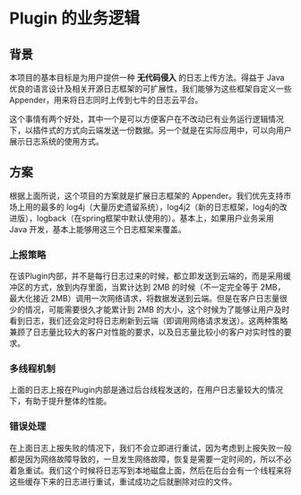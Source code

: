 # Plugin 的业务逻辑

## 背景

本项目的基本目标是为用户提供一种 **无代码侵入** 的日志上传方法。得益于 Java 优良的语言设计及相关开源日志框架的可扩展性，我们能够为这些框架自定义一些 Appender，用来将日志同时上传到七牛的日志云平台。

这个事情有两个好处，其中一个是可以方便客户在不改动已有业务运行逻辑情况下，以插件式的方式向云端发送一份数据。另一个就是在实际应用中，可以向用户展示日志系统的使用方式。

## 方案

根据上面所说，这个项目的方案就是扩展日志框架的 Appender。我们优先支持市场上用的最多的 log4j（大量历史遗留系统），log4j2（新的日志框架，log4j的改进版），logback（在spring框架中默认使用的）。基本上，如果用户业务采用 Java 开发，基本上能够用这三个日志框架来覆盖。

### 上报策略

在该Plugin内部，并不是每行日志过来的时候，都立即发送到云端的，而是采用缓冲区的方式，放到内存里面，当累计达到 2MB 的时候（不一定完全等于 2MB，最大化接近 2MB）调用一次网络请求，将数据发送到云端。但是在客户日志量很少的情况，可能需要很久才能累计到 2MB 的大小，这个时候为了能够让用户及时看到日志，我们还会定时将日志刷新到云端（即调用网络请求发送）。这两种策略兼顾了日志量比较大的客户对性能的要求，以及日志量比较小的客户对实时性的要求。

### 多线程机制

上面的日志上报在Plugin内部是通过后台线程发送的，在用户日志量较大的情况下，有助于提升整体的性能。

### 错误处理

在上面日志上报失败的情况下，我们不会立即进行重试，因为考虑到上报失败一般都是因为网络故障导致的，一旦发生网络故障，恢复是需要一定时间的，所以不必着急重试。我们这个时候将日志写到本地磁盘上面，然后在后台会有一个线程来将这些缓存下来的日志进行重试，重试成功之后就删除对应的文件。